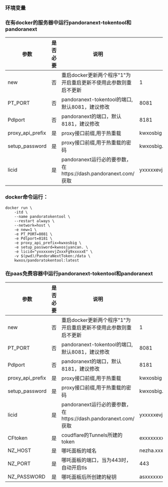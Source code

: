 ### 环境变量
### 在有docker的服务器中运行pandoranext-tokentool和pandoranext
| 参数 | 是否必要 | 说明 |示例|
| ---- | ---- | ---- | ---- |
| new |   否   |   重启docker更新两个程序"1"为开启重启更新不使用此参数则重启不更新   | 1 |
| PT_PORT |   否   |pandoranext-tokentool的端口,默认8081，建议修改|8081|
|Pdlport|否|pandoranext的端口，默认8181，建议修改|8181|
|proxy_api_prefix|是|proxy接口前缀,用于热重载|kwxosbig|
|setup_password|是|proxy接口前缀,用于热重载的密码|kwxosbig.bast|
|licid|是|pandoranext运行必的要参数，在https://dash.pandoranext.com/获取|yxxxxxevjZxxxFg9xxxxxE|
### docker命令运行：
```
docker run \
    -itd \
    --name pandoratokentool \
    --restart always \
    --network=host \
    -e new=1 \
    -e PT_PORT=8081 \
    -e Pdlport=8181 \
    -e proxy_api_prefix=kwxosbig \
    -e setup_password=kwxosjyancan. \
    -e licid="yxxxxxevjZxxxFg9xxxxxE" \
    -v $(pwd)/PandoraNextToken:/data \
    kwxos/pandoratokentool:latest
```
### 在paas免费容器中运行pandoranext-tokentool和pandoranext
| 参数 | 是否必要 | 说明 |示例|
| ---- | ---- | ---- | ---- |
| new |否|重启docker更新两个程序"1"为开启重启更新不使用此参数则重启不更新| 1 |
| PT_PORT |否|pandoranext-tokentool的端口,默认8081，建议修改|8081|
|Pdlport|否|pandoranext的端口，默认8181，建议修改|8181|
|proxy_api_prefix|是|proxy接口前缀,用于热重载|kwxosbig|
|setup_password|是|proxy接口前缀,用于热重载的密码|kwxosbig.bast|
|licid|是|pandoranext运行必的要参数，在https://dash.pandoranext.com/获取|yxxxxxevjZxxxFg9xxxxxE|
|CFtoken|是|coudflare的Tunnels所建的token|exxxxxxxxIxiLCJxxxxxTx0xk3YzQxxxxi|
|NZ_HOST|是|哪吒面板的域名|nezha.xxx.xxx|
|NZ_PORT|是|哪吒面板的端口，当为443时，自动开启tls|443|
|NZ_PASSWORD|是|哪吒面板后所创建的秘钥|asxxxxxxxfswd|

